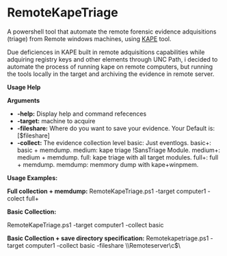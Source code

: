 # RemoteKapeTriage
A powershell tool that automate the remote forensic evidence adquisitions (triage) from Remote windows machines, using [KAPE](https://www.kroll.com/en/insights/publications/cyber/kroll-artifact-parser-extractor-kape) tool.

Due deficiences in KAPE built in remote adquisitions capabilities while adquiring registry keys and other elements through UNC Path, i decided to automate the process of running kape on remote computers, but running the tools locally in the target and archiving the evidence in remote server.


**Usage Help**

**Arguments**
* **-help:** Display help and command refecences
* **-target:** machine to acquire
* **-fileshare:** Where do you want to save your evidence. Your Default is: [$fileshare]
* **-collect:** The evidence collection level
basic: Just eventlogs. 
basic+: basic + memdump. 
medium: kape triage !SansTriage Module. 
medium+: medium + memdump. 
full: kape triage with all target modules. 
full+: full + memdump. 
memdump: memmory dump with kape+winpmem. 

**Usage Examples:**

**Full collection + memdump:**
RemoteKapeTriage.ps1 -target computer1 -colect full+ 

**Basic Collection:**

RemoteKapeTriage.ps1 -target computer1 -collect basic 

**Basic Collection + save directory specification:**
Remotekapetriage.ps1 -target computer1 -collect basic -fileshare \\\Remoteserver\c$\ 
